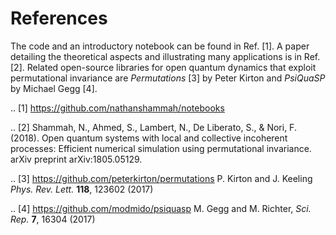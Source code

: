 # References

The code and an introductory notebook can be found in Ref. [1]. A paper detailing the theoretical aspects and illustrating many applications is in Ref. [2]. Related open-source libraries for open quantum dynamics that exploit permutational invariance are *Permutations* [3] by Peter Kirton and *PsiQuaSP* by Michael Gegg [4].

.. [1] https://github.com/nathanshammah/notebooks

.. [2] Shammah, N., Ahmed, S., Lambert, N., De Liberato, S., & Nori, F.
       (2018). Open quantum systems with local and collective incoherent processes: Efficient numerical simulation using permutational invariance. arXiv preprint arXiv:1805.05129.

.. [3] https://github.com/peterkirton/permutations P. Kirton and J. Keeling *Phys. Rev. Lett.*  **118**, 123602 (2017)

.. [4] https://github.com/modmido/psiquasp M. Gegg and M. Richter, *Sci. Rep.* **7**, 16304 (2017)
